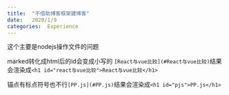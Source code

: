 ```yaml
---
title:  "不借助博客框架建博客"
date:   2020/1/9
categories:  Experience 
---
```


这个主要是nodejs操作文件的问题

marked转化成html后的id会变成小写的 ``[React与vue比较](#React与vue比较)``结果会渲染成``<h1 id="react与vue比较">React与vue比较</h1>``

锚点有标点符号也不行``[PP.js](#PP.js)``结果会渲染成``<h1 id="pjs">PP.js</h1>``